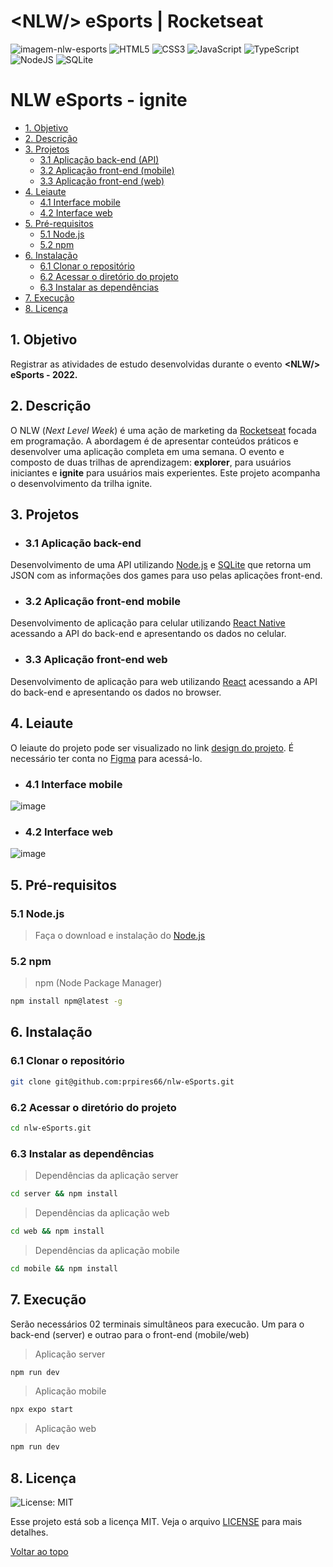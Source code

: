 # \<NLW/> eSports | Rocketseat
![imagem-nlw-esports](https://user-images.githubusercontent.com/4954302/191106024-9c384d95-1139-4a88-9b94-f7abf41f6cdc.png)
![HTML5](https://img.shields.io/badge/html5-%23E34F26.svg?style=for-the-badge&logo=html5&logoColor=white)
![CSS3](https://img.shields.io/badge/css3-%231572B6.svg?style=for-the-badge&logo=css3&logoColor=white)
![JavaScript](https://img.shields.io/badge/javascript-%23323330.svg?style=for-the-badge&logo=javascript&logoColor=%23F7DF1E)
![TypeScript](https://img.shields.io/badge/typescript-%23007ACC.svg?style=for-the-badge&logo=typescript&logoColor=white)
![NodeJS](https://img.shields.io/badge/node.js-6DA55F?style=for-the-badge&logo=node.js&logoColor=white)
![SQLite](https://img.shields.io/badge/sqlite-%2307405e.svg?style=for-the-badge&logo=sqlite&logoColor=white)

# NLW eSports - ignite
  - [1. Objetivo](#1-objetivo)
  - [2. Descrição](#2-descrição)
  - [3. Projetos](#3-projetos)
    - [3.1 Aplicação back-end (API)](#31-aplicação-back-end)
    - [3.2 Aplicação front-end (mobile)](#32-aplicação-front-end-mobile)
    - [3.3 Aplicação front-end (web)](#33-aplicação-front-end-web)
  - [4. Leiaute](#4-leiaute)
    - [4.1 Interface mobile](#41-interface-mobile)
    - [4.2 Interface web](#42-interface-web)  
  - [5. Pré-requisitos](#5-pré-requisitos)
    - [5.1 Node.js](#51-nodejs)
    - [5.2 npm](#52-npm)
  - [6. Instalação](#6-instalação)
    - [6.1 Clonar o repositório](#61-clonar-o-repositório)
    - [6.2 Acessar o diretório do projeto](#62-acessar-o-diretório-do-projeto)
    - [6.3 Instalar as dependências](#63-instalar-as-dependências)
  - [7. Execução](#7-execução)
  - [8. Licença](#8-licença)
  
## 1. Objetivo
 Registrar as atividades de estudo desenvolvidas durante o evento **\<NLW/> eSports - 2022.**

## 2. Descrição
O NLW (*Next Level Week*) é uma ação de marketing da [Rocketseat](https://www.rocketseat.com.br/) focada em programação. A abordagem é de apresentar conteúdos práticos e desenvolver uma aplicação completa em uma semana. O evento e composto de duas trilhas de aprendizagem: **explorer**, para usuários iniciantes e **ignite** para usuários mais experientes. Este projeto acompanha o desenvolvimento da trilha ignite.

## 3. Projetos

* ### 3.1 Aplicação back-end
Desenvolvimento de uma API utilizando [Node.js](https://nodejs.org/) e [SQLite](https://www.sqlite.org/) que retorna um JSON com as informações dos games para uso pelas aplicações front-end.

* ###  3.2 Aplicação front-end mobile
Desenvolvimento de aplicação para celular utilizando [React Native](https://reactnative.dev/) acessando a API do back-end e apresentando os dados no celular.

* ### 3.3 Aplicação front-end web
Desenvolvimento de aplicação para web utilizando [React](https://reactjs.org/) acessando a API do back-end e apresentando os dados no browser.

## 4. Leiaute
O leiaute do projeto pode ser visualizado no link [design do projeto](https://www.figma.com/file/MHLGpGZ8Dq4KTU4o1GIV5M/NLW-eSports-(Community)?node-id=0%3A1). É necessário ter conta no [Figma](https://figma.com) para acessá-lo.

* ### 4.1 Interface mobile
![image](https://user-images.githubusercontent.com/4954302/191153791-01e767d6-2a83-446b-abb8-60a20d339f29.png)

* ### 4.2 Interface web
![image](https://user-images.githubusercontent.com/4954302/191153751-cb792f7d-b675-4baf-980d-a22bf6b8a07b.png)

## 5. Pré-requisitos

### 5.1 Node.js
> Faça o download e instalação do [Node.js](https://nodejs.org/)
### 5.2 npm
> npm (Node Package Manager)
   ```sh
   npm install npm@latest -g
   ```   
   
## 6. Instalação
### 6.1 Clonar o repositório
   ```sh
   git clone git@github.com:prpires66/nlw-eSports.git
   ```
### 6.2 Acessar o diretório do projeto   
   ```sh
   cd nlw-eSports.git
   ```
### 6.3 Instalar as dependências  
   > Dependências da aplicação server
   ```sh
   cd server && npm install
   ```
   > Dependências da aplicação web
   ```sh
   cd web && npm install
   ```
   > Dependências da aplicação mobile
   ```sh
   cd mobile && npm install
   ```
## 7. Execução
Serão necessários 02 terminais simultâneos para execucão. Um para o back-end (server) e outrao para o front-end (mobile/web)
   > Aplicação server
   ```sh
   npm run dev
   ```
   > Aplicação mobile
   ```sh
   npx expo start
   ```
   > Aplicação web
   ```sh
   npm run dev
   ```

## 8. Licença
![License: MIT](https://img.shields.io/github/license/prpires66/nlw-esports?style=for-the-badge)

Esse projeto está sob a licença MIT. Veja o arquivo [LICENSE](./LICENSE.md) para mais detalhes.

[Voltar ao topo](#1-objetivo)
